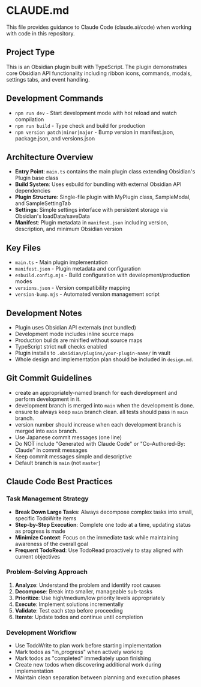 # CLAUDE.md

This file provides guidance to Claude Code (claude.ai/code) when working with code in this repository.

## Project Type
This is an Obsidian plugin built with TypeScript. The plugin demonstrates core Obsidian API functionality including ribbon icons, commands, modals, settings tabs, and event handling.

## Development Commands
- `npm run dev` - Start development mode with hot reload and watch compilation
- `npm run build` - Type check and build for production
- `npm version patch|minor|major` - Bump version in manifest.json, package.json, and versions.json

## Architecture Overview
- **Entry Point**: `main.ts` contains the main plugin class extending Obsidian's Plugin base class
- **Build System**: Uses esbuild for bundling with external Obsidian API dependencies
- **Plugin Structure**: Single-file plugin with MyPlugin class, SampleModal, and SampleSettingTab
- **Settings**: Simple settings interface with persistent storage via Obsidian's loadData/saveData
- **Manifest**: Plugin metadata in `manifest.json` including version, description, and minimum Obsidian version

## Key Files
- `main.ts` - Main plugin implementation
- `manifest.json` - Plugin metadata and configuration
- `esbuild.config.mjs` - Build configuration with development/production modes
- `versions.json` - Version compatibility mapping
- `version-bump.mjs` - Automated version management script

## Development Notes
- Plugin uses Obsidian API externals (not bundled)
- Development mode includes inline source maps
- Production builds are minified without source maps
- TypeScript strict null checks enabled
- Plugin installs to `.obsidian/plugins/your-plugin-name/` in vault
- Whole design and implementation plan should be included in `design.md`.

## Git Commit Guidelines
- create an appropriately-named branch for each development and perform development in it.
- development branch is merged into `main` when the development is done.
- ensure to always keep `main` branch clean. all tests should pass in `main` branch.  
- version number should increase when each development branch is merged into `main` branch.
- Use Japanese commit messages (one line)
- Do NOT include "Generated with Claude Code" or "Co-Authored-By: Claude" in commit messages
- Keep commit messages simple and descriptive
- Default branch is `main` (not `master`)

## Claude Code Best Practices

### Task Management Strategy
- **Break Down Large Tasks**: Always decompose complex tasks into small, specific TodoWrite items
- **Step-by-Step Execution**: Complete one todo at a time, updating status as progress is made
- **Minimize Context**: Focus on the immediate task while maintaining awareness of the overall goal
- **Frequent TodoRead**: Use TodoRead proactively to stay aligned with current objectives

### Problem-Solving Approach
1. **Analyze**: Understand the problem and identify root causes
2. **Decompose**: Break into smaller, manageable sub-tasks
3. **Prioritize**: Use high/medium/low priority levels appropriately
4. **Execute**: Implement solutions incrementally
5. **Validate**: Test each step before proceeding
6. **Iterate**: Update todos and continue until completion

### Development Workflow
- Use TodoWrite to plan work before starting implementation
- Mark todos as "in_progress" when actively working
- Mark todos as "completed" immediately upon finishing
- Create new todos when discovering additional work during implementation
- Maintain clean separation between planning and execution phases
